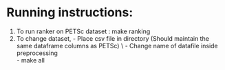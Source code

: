 # Running instructions:
1) To run ranker on PETSc dataset : make ranking
2) To change dataset, 
        - Place csv file in directory (Should maintain the same dataframe columns as PETSc) \\
        - Change name of datafile inside preprocessing \
        - make all


